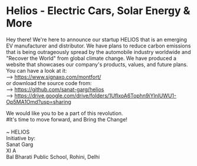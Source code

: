 # Helios - Electric Cars, Solar Energy & More
Hey there! We're here to announce our startup HELIOS that is an emerging EV manufacturer and distributor. We have plans to reduce carbon emissions that is being outrageously spread by the automobile industry worldwide and "Recover the World" from global climate change. We have produced a website that showcases our company's products, values, and future plans. You can have a look at it: <br/>
  --> https://www.signaxo.com/montfort/<br/>
or download the source code from:<br/>
  --> https://github.com/sanat-garg/helios<br/>
  --> https://drive.google.com/drive/folders/1UflxoA6Tophn9iYlnlUWU1-Op5MA1Omd?usp=sharing<br/>

We would like you to be a part of this revolution. <br/>
#It's time to move forward, and Bring the Change!<br/>
<br/>
~ HELIOS<br/>
Initiative by:<br/> 
  Sanat Garg<br/>
  XI A<br/>
  Bal Bharati Public School, Rohini, Delhi<br/>



